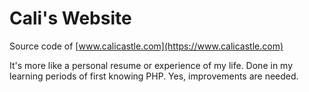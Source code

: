 # Cali's Website

Source code of [www.calicastle.com](https://www.calicastle.com)

It's more like a personal resume or experience of my life.
Done in my learning periods of first knowing PHP.
Yes, improvements are needed.
